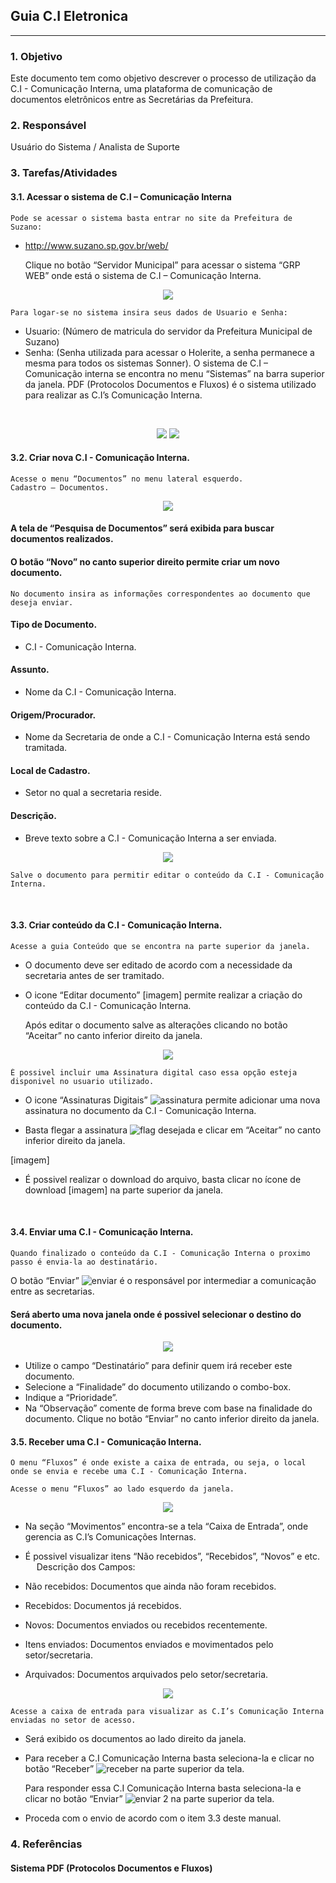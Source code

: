 ## Guia C.I Eletronica
_____________________________

### 1.	Objetivo
Este documento tem como objetivo descrever o processo de utilização da C.I - Comunicação Interna, uma plataforma de comunicação de documentos eletrônicos entre as Secretárias da Prefeitura.

### 2.	Responsável
Usuário do Sistema / Analista de Suporte

### 3.	Tarefas/Atividades
#### 3.1.	Acessar o sistema de C.I – Comunicação Interna

    Pode se acessar o sistema basta entrar no site da Prefeitura de Suzano:
*	http://www.suzano.sp.gov.br/web/

    Clique no botão “Servidor Municipal” para acessar o sistema “GRP WEB” onde está o sistema de C.I – Comunicação Interna.

<p align="center">
  <img src="https://user-images.githubusercontent.com/47988034/53981173-cb617000-40f0-11e9-96bd-5a160961907d.png">
</p>
 
	Para logar-se no sistema insira seus dados de Usuario e Senha:
*	Usuario: (Número de matricula do servidor da Prefeitura Municipal de Suzano)
*	Senha: (Senha utilizada para acessar o Holerite, a senha permanece a mesma para todos os sistemas Sonner).
	O sistema de C.I – Comunicação interna se encontra no menu “Sistemas” na barra superior da janela.
	PDF (Protocolos Documentos e Fluxos) é o sistema utilizado para realizar as C.I’s Comunicação Interna.
  	 
 <p align="center">
  <img src="https://user-images.githubusercontent.com/47988034/53981176-cb617000-40f0-11e9-9063-80763d7f9cf0.png">
    <img src="https://user-images.githubusercontent.com/47988034/53981174-cb617000-40f0-11e9-8d29-85c2caa16db0.png">
</p>

#### 3.2.	Criar nova C.I - Comunicação Interna. 
	Acesse o menu “Documentos” no menu lateral esquerdo.
	Cadastro – Documentos.
 
<p align="center">
  <img src="https://user-images.githubusercontent.com/47988034/53981161-ca304300-40f0-11e9-9cc9-d56b223a6a70.png">
</p>
 

####	A tela de “Pesquisa de Documentos” será exibida para buscar documentos realizados.
####	O botão “Novo” no canto superior direito permite criar um novo documento.

	No documento insira as informações correspondentes ao documento que deseja enviar.

####	Tipo de Documento.
*	C.I - Comunicação Interna.
####	Assunto.
*	Nome da C.I - Comunicação Interna.
####	Origem/Procurador.
*	Nome da Secretaria de onde a C.I - Comunicação Interna está sendo tramitada.
####	Local de Cadastro.
*	Setor no qual a secretaria reside.
####	Descrição.
*	Breve texto sobre a C.I - Comunicação Interna a ser enviada.

<p align="center">
  <img src="https://user-images.githubusercontent.com/47988034/53981159-ca304300-40f0-11e9-8f5c-1bf28bef803f.png">
       </p>

	Salve o documento para permitir editar o conteúdo da C.I - Comunicação Interna.
 
#### 3.3.	Criar conteúdo da C.I - Comunicação Interna.
	Acesse a guia Conteúdo que se encontra na parte superior da janela.

*	O documento deve ser editado de acordo com a necessidade da secretaria antes de ser tramitado.
*	O icone “Editar documento” [imagem] permite realizar a criação do conteúdo da C.I - Comunicação Interna.


	Após editar o documento salve as alterações clicando no botão “Aceitar” no canto inferior direito da janela.
 
 
 <p align="center">
  <img src="https://user-images.githubusercontent.com/47988034/53981178-cb617000-40f0-11e9-84ff-b9c2e61dfe08.png">
       </p>

	É possivel incluir uma Assinatura digital caso essa opção esteja disponivel no usuario utilizado.

*	O icone “Assinaturas Digitais” ![assinatura](https://user-images.githubusercontent.com/47988034/53981179-cbfa0680-40f0-11e9-9db6-39bbe08cbcfa.png) permite adicionar uma nova assinatura no documento da C.I - Comunicação Interna.
    
*	Basta flegar a assinatura ![flag](https://user-images.githubusercontent.com/47988034/53981168-cac8d980-40f0-11e9-986f-f5d0d96314e0.png) desejada e clicar em “Aceitar” no canto inferior direito da janela.

[imagem]

*	É possivel realizar o download do arquivo, basta clicar no ícone de download [imagem] na parte superior da janela.
      
 
#### 3.4.	Enviar uma C.I - Comunicação Interna.

	Quando finalizado o conteúdo da C.I - Comunicação Interna o proximo passo é envia-la ao destinatário.

O botão “Enviar” ![enviar](https://user-images.githubusercontent.com/47988034/53981166-cac8d980-40f0-11e9-9119-13078ffd9a9f.png) é o responsável por intermediar a comunicação entre as secretarias.

####	Será aberto uma nova janela onde é possivel selecionar o destino do documento.
<p align="center">
<img src="https://user-images.githubusercontent.com/47988034/53982704-555f0800-40f4-11e9-85da-a907273d01e9.png">
     </p>
     
*	Utilize o campo “Destinatário” para definir quem irá receber este documento.
*	Selecione a “Finalidade” do documento utilizando o combo-box.
*	Indique a “Prioridade”.
*	Na “Observação” comente de forma breve com base na finalidade do documento.
	Clique no botão “Enviar” no canto inferior direito da janela.

#### 3.5.	Receber uma C.I - Comunicação Interna.
	O menu “Fluxos” é onde existe a caixa de entrada, ou seja, o local onde se envia e recebe uma C.I - Comunicação Interna.

	Acesse o menu “Fluxos” ao lado esquerdo da janela.

<p align="center">
<img src="https://user-images.githubusercontent.com/47988034/53981170-cac8d980-40f0-11e9-981a-95824a77b60c.png">
</p>

*	Na seção “Movimentos” encontra-se a tela “Caixa de Entrada”, onde gerencia as C.I’s Comunicações Internas.
*	É possivel visualizar itens “Não recebidos”, “Recebidos”, “Novos” e etc.
 
	Descrição dos Campos:

*	Não recebidos: Documentos que ainda não foram recebidos.
*	Recebidos: Documentos já recebidos.	
*	Novos: Documentos enviados ou recebidos recentemente.
*	Itens enviados: Documentos enviados e movimentados pelo setor/secretaria.
*	Arquivados: Documentos arquivados pelo setor/secretaria.

<p align="center">
 <img src="https://user-images.githubusercontent.com/47988034/53981180-cbfa0680-40f0-11e9-8f94-4448bb03802c.png">
      </p>

	Acesse a caixa de entrada para visualizar as C.I’s Comunicação Interna enviadas no setor de acesso.

*	Será exibido os documentos ao lado direito da janela.
*	Para receber a C.I Comunicação Interna basta seleciona-la e clicar no botão “Receber” ![receber](https://user-images.githubusercontent.com/47988034/53981175-cb617000-40f0-11e9-8ee3-6a9d63ea0d07.png) na parte superior da tela.

	Para responder essa C.I Comunicação Interna basta seleciona-la e clicar no botão “Enviar” ![enviar 2](https://user-images.githubusercontent.com/47988034/53981165-cac8d980-40f0-11e9-9e00-560617d39497.png) na parte superior da tela.
*	Proceda com o envio de acordo com o item 3.3 deste manual.

### 4.	Referências
#### Sistema PDF (Protocolos Documentos e Fluxos)  

